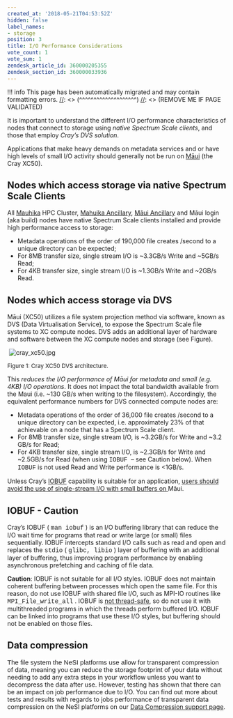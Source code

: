 ```yaml
---
created_at: '2018-05-21T04:53:52Z'
hidden: false
label_names:
- storage
position: 3
title: I/O Performance Considerations
vote_count: 1
vote_sum: 1
zendesk_article_id: 360000205355
zendesk_section_id: 360000033936
---
```




[//]: <> (REMOVE ME IF PAGE VALIDATED)
[//]: <> (vvvvvvvvvvvvvvvvvvvv)
!!! info
    This page has been automatically migrated and may contain formatting errors.
[//]: <> (^^^^^^^^^^^^^^^^^^^^)
[//]: <> (REMOVE ME IF PAGE VALIDATED)

<p class="western">It is important to understand the different I/O performance characteristics of nodes that connect to storage using <em>native Spectrum Scale clients</em>, and those that employ<em> Cray’s DVS</em> <em>solution</em>.</p>
<p class="western">Applications that make heavy demands on metadata services and or have high levels of small I/O activity should generally not be run on <a href="https://support.nesi.org.nz/hc/articles/360000163695">Māui</a> (the Cray XC50).</p>
<h2 class="western">Nodes which access storage via native Spectrum Scale Clients</h2>
<p class="western">All <a href="https://support.nesi.org.nz/hc/articles/360000163575">Mauhika</a> HPC Cluster, <a href="https://support.nesi.org.nz/hc/articles/360000163595">Mahuika Ancillary</a>, <a href="https://support.nesi.org.nz/hc/articles/360000203776">Māui Ancillary</a> and Māui login (aka build) nodes have native Spectrum Scale clients installed and provide high performance access to storage:</p>
<ul>
<li>Metadata operations of the order of 190,000 file creates /second to a unique directory can be expected;</li>
<li>For 8MB transfer size, single stream I/O is ~3.3GB/s Write and ~5GB/s Read;</li>
<li>For 4KB transfer size, single stream I/O is ~1.3GB/s Write and ~2GB/s Read.</li>
</ul>
<h2 class="western">Nodes which access storage via DVS</h2>
<p class="western">Māui (XC50) utilizes a file system projection method via software, known as DVS (Data Virtualisation Service), to expose the Spectrum Scale file systems to XC compute nodes. DVS adds an additional layer of hardware and software between the XC compute nodes and storage (see Figure).</p>
<p class="western"> <img src="https://support.nesi.org.nz/hc/article_attachments/360000486995/cray_xc50.jpg" alt="cray_xc50.jpg"></p>
<p lang="en-US" align="justify"><font size="2">Figure 1: Cray XC50 DVS architecture.</font></p>
<p class="western">This <em>reduces the I/O performance of Māui for metadata and small (e.g. 4KB) I/O operations</em>. It does not impact the total bandwidth available from the Maui (i.e. ~130 GB/s when writing to the filesystem). Accordingly, the equivalent performance numbers for DVS connected compute nodes are:</p>
<ul>
<li>Metadata operations of the order of 36,000 file creates /second to a unique directory can be expected, i.e. approximately 23% of that achievable on a node that has a Spectrum Scale client.</li>
<li>For 8MB transfer size, single stream I/O, is ~3.2GB/s for Write and ~3.2 GB/s for Read;</li>
<li>For 4KB transfer size, single stream I/O, is ~2.3GB/s for Write and ~2.5GB/s for Read (when using <font face="Courier New, serif">IOBUF </font> – see Caution below). When <font face="Courier New, serif">IOBUF</font> is not used Read and Write performance is &lt;1GB/s.</li>
</ul>
<p class="western">Unless Cray’s <font color="#0000ff"> <u><a href="#_IOBUF_-_Caution">IOBUF</a></u> </font> capability is suitable for an application, <u>users should avoid the use of single-stream I/O with small buffers on </u>Māui.</p>
<h2 class="western"><span class="wysiwyg-color-red">IOBUF - Caution</span></h2>
<p class="western">Cray’s IOBUF ( <font face="Courier New, serif">man iobuf</font> ) is an I/O buffering library that can reduce the I/O wait time for programs that read or write large (or small) files sequentially. IOBUF intercepts standard I/O calls such as read and open and replaces the <font face="Courier New, serif">stdio</font> ( <font face="Courier New, serif">glibc, libio</font> ) layer of buffering with an additional layer of buffering, thus improving program performance by enabling asynchronous prefetching and caching of file data.</p>
<p class="western"><strong>Caution</strong>: IOBUF is not suitable for all I/O styles. IOBUF does not maintain coherent buffering between processes which open the same file. For this reason, do not use IOBUF with shared file I/O, such as MPI-IO routines like <font face="Courier New, serif">MPI_File_write_all</font> . IOBUF is <u>not thread-safe</u>, so do not use it with multithreaded programs in which the threads perform buffered I/O. IOBUF can be linked into programs that use these I/O styles, but buffering should not be enabled on those files.</p>
<h2>Data compression</h2>
<p><span style="color: #1d1c1d; font-family: Slack-Lato, Slack-Fractions, appleLogo, sans-serif; font-size: 15px; font-style: normal; font-variant-ligatures: common-ligatures; font-variant-caps: normal; font-weight: 400; letter-spacing: normal; orphans: 2; text-align: left; text-indent: 0px; text-transform: none; white-space: normal; widows: 2; word-spacing: 0px; -webkit-text-stroke-width: 0px; background-color: #ffffff; text-decoration-thickness: initial; text-decoration-style: initial; text-decoration-color: initial; display: inline !important; float: none;">The file system the NeSI platforms use allow for</span> transparent compression of data, meaning you can reduce the storage footprint of your data without needing to add any extra steps in your workflow unless you want to decompress the data after use. However, testing has shown that there can be an impact on job performance due to I/O. You can find out more about tests and results with regards to jobs performance of transparent data compression on the NeSI platforms on our <a href="https://support.nesi.org.nz/hc/en-gb/articles/6359601973135" target="_self">Data Compression support page</a>.</p>
<p class="western"> </p>